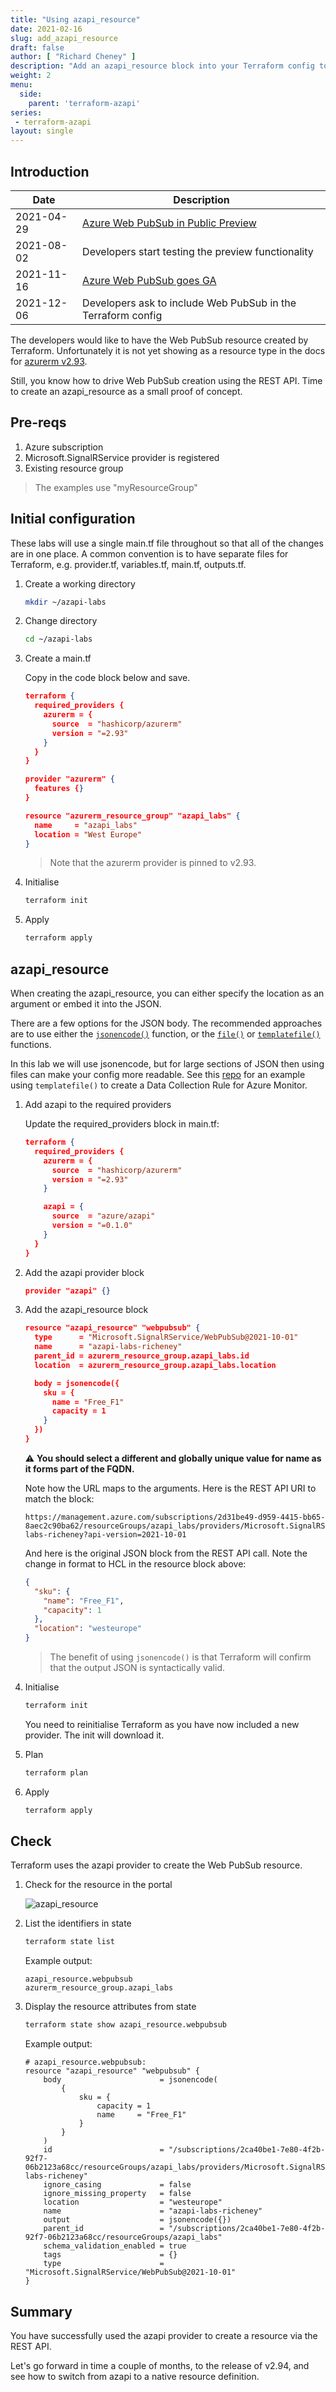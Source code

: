 ```yaml
---
title: "Using azapi_resource"
date: 2021-02-16
slug: add_azapi_resource
draft: false
author: [ "Richard Cheney" ]
description: "Add an azapi_resource block into your Terraform config to create the Web PubSub resource."
weight: 2
menu:
  side:
    parent: 'terraform-azapi'
series:
 - terraform-azapi
layout: single
---
```


## Introduction

| **Date** | **Description** |
|---|---|
| 2021-04-29 | [Azure Web PubSub in Public Preview](https://azure.microsoft.com/blog/easily-build-realtime-apps-with-websockets-and-azure-web-pubsub-now-in-preview/)
| 2021-08-02 | Developers start testing the preview functionality |
| 2021-11-16 | [Azure Web PubSub goes GA](https://azure.microsoft.com/blog/build-realtime-web-apps-with-azure-web-pubsub-now-generally-available/) |
| 2021-12-06 | Developers ask to include Web PubSub in the Terraform config |

The developers would like to have the Web PubSub resource created by Terraform. Unfortunately it is not yet showing as a resource type in the docs for [azurerm v2.93](https://registry.terraform.io/providers/hashicorp/azurerm/2.93.0/docs).

Still, you know how to drive Web PubSub creation using the REST API. Time to create an azapi_resource as a small proof of concept.

## Pre-reqs

1. Azure subscription
1. Microsoft.SignalRService provider is registered
1. Existing resource group

> The examples use "myResourceGroup"

## Initial configuration

These labs will use a single main.tf file throughout so that all of the changes are in one place. A common convention is to have separate files for Terraform, e.g. provider.tf, variables.tf, main.tf, outputs.tf.

1. Create a working directory

   ```bash
   mkdir ~/azapi-labs
   ```

1. Change directory

   ```bash
   cd ~/azapi-labs
   ```

1. Create a main.tf

   Copy in the code block below and save.

    ```json
    terraform {
      required_providers {
        azurerm = {
          source  = "hashicorp/azurerm"
          version = "=2.93"
        }
      }
    }

    provider "azurerm" {
      features {}
    }

    resource "azurerm_resource_group" "azapi_labs" {
      name     = "azapi_labs"
      location = "West Europe"
    }
    ```

    > Note that the azurerm provider is pinned to v2.93.

1. Initialise

    ```bash
    terraform init
    ```

1. Apply

    ```bash
    terraform apply
    ```

## azapi_resource

When creating the azapi_resource, you can either specify the location as an argument or embed it into the JSON.

There are a few options for the JSON body. The recommended approaches are to use either the [`jsonencode()`](https://www.terraform.io/language/functions/jsonencode) function, or the [`file()`](https://www.terraform.io/language/functions/file) or [`templatefile()`](https://www.terraform.io/language/functions/templatefile) functions.

In this lab we will use jsonencode, but for large sections of JSON then using files can make your config more readable. See this [repo](https://github.com/richeney/azapi) for an example using `templatefile()` to create a Data Collection Rule for Azure Monitor.

1. Add azapi to the required providers

    Update the required_providers block in main.tf:

    ```json
    terraform {
      required_providers {
        azurerm = {
          source  = "hashicorp/azurerm"
          version = "=2.93"
        }

        azapi = {
          source  = "azure/azapi"
          version = "=0.1.0"
        }
      }
    }
   ```

1. Add the azapi provider block

    ```json
    provider "azapi" {}
    ```

1. Add the azapi_resource block

    ```json
    resource "azapi_resource" "webpubsub" {
      type      = "Microsoft.SignalRService/WebPubSub@2021-10-01"
      name      = "azapi-labs-richeney"
      parent_id = azurerm_resource_group.azapi_labs.id
      location  = azurerm_resource_group.azapi_labs.location

      body = jsonencode({
        sku = {
          name = "Free_F1"
          capacity = 1
        }
      })
    }
    ```

    ⚠️ **You should select a different and globally unique value for name as it forms part of the FQDN.**

    Note how the URL maps to the arguments. Here is the REST API URI to match the block:

    ```text
    https://management.azure.com/subscriptions/2d31be49-d959-4415-bb65-8aec2c90ba62/resourceGroups/azapi_labs/providers/Microsoft.SignalRService/webPubSub/azapi-labs-richeney?api-version=2021-10-01
    ```

    And here is the original JSON block from the REST API call. Note the change in format to HCL in the resource block above:

    ```json
    {
      "sku": {
        "name": "Free_F1",
        "capacity": 1
      },
      "location": "westeurope"
    }
    ```

    > The benefit of using `jsonencode()` is that Terraform will confirm that the output JSON is syntactically valid.

1. Initialise

    ```bash
    terraform init
    ```

    You need to reinitialise Terraform as you have now included a new provider. The init will download it.

1. Plan

    ```bash
    terraform plan
    ```

1. Apply

    ```bash
    terraform apply
    ```

## Check

Terraform uses the azapi provider to create the Web PubSub resource.

1. Check for the resource in the portal

    ![azapi_resource](/terraform/azapi/images/azapi_resource.png)

1. List the identifiers in state

    ```bash
    terraform state list
    ```

    Example output:

    ```text
    azapi_resource.webpubsub
    azurerm_resource_group.azapi_labs
    ```

1. Display the resource attributes from state

    ```bash
    terraform state show azapi_resource.webpubsub
    ```

    Example output:

    ```text
    # azapi_resource.webpubsub:
    resource "azapi_resource" "webpubsub" {
        body                      = jsonencode(
            {
                sku = {
                    capacity = 1
                    name     = "Free_F1"
                }
            }
        )
        id                        = "/subscriptions/2ca40be1-7e80-4f2b-92f7-06b2123a68cc/resourceGroups/azapi_labs/providers/Microsoft.SignalRService/WebPubSub/azapi-labs-richeney"
        ignore_casing             = false
        ignore_missing_property   = false
        location                  = "westeurope"
        name                      = "azapi-labs-richeney"
        output                    = jsonencode({})
        parent_id                 = "/subscriptions/2ca40be1-7e80-4f2b-92f7-06b2123a68cc/resourceGroups/azapi_labs"
        schema_validation_enabled = true
        tags                      = {}
        type                      = "Microsoft.SignalRService/WebPubSub@2021-10-01"
    }
    ```

## Summary

You have successfully used the azapi provider to create a resource via the REST API.

Let's go forward in time a couple of months, to the release of v2.94, and see how to switch from azapi to a native resource definition.
